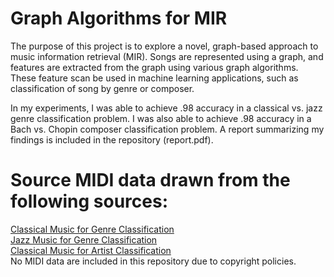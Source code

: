 # Graph Algorithms for MIR

The purpose of this project is to explore a novel, graph-based approach to music
information retrieval (MIR). 
Songs are represented using a graph, and features are extracted from the graph
using various graph algorithms. 
These feature scan be used in machine learning applications, such as 
classification of song by genre or composer.

In my experiments, I was able to achieve .98 accuracy in a classical vs. jazz
genre classification problem. I was also able to achieve .98 accuracy in a Bach
vs. Chopin composer classification problem. A report summarizing my findings is
included in the repository (report.pdf).

# Source MIDI data drawn from the following sources:
[Classical Music for Genre Classification](http://www.piano-midi.de/)  
[Jazz Music for Genre Classification](http://bushgrafts.com/)  
[Classical Music for Artist Classification](http://www.kunstderfuge.com/)  
No MIDI data are included in this repository due to copyright policies.  

